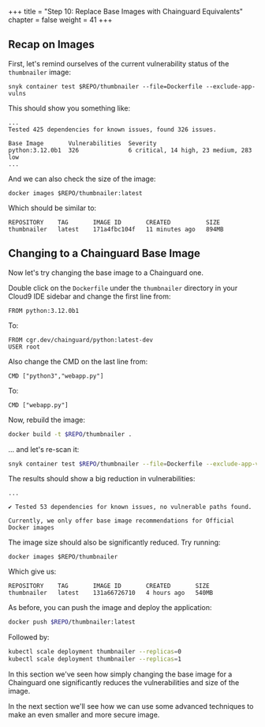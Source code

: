 +++
title = "Step 10: Replace Base Images with Chainguard Equivalents"
chapter = false
weight = 41
+++

## Recap on Images

First, let's remind ourselves of the current vulnerability status of the `thumbnailer` image:

```
snyk container test $REPO/thumbnailer --file=Dockerfile --exclude-app-vulns
```

This should show you something like:

```
...
Tested 425 dependencies for known issues, found 326 issues.

Base Image       Vulnerabilities  Severity
python:3.12.0b1  326              6 critical, 14 high, 23 medium, 283 low
...
```

And we can also check the size of the image:

```
docker images $REPO/thumbnailer:latest
```

Which should be similar to:

```
REPOSITORY    TAG       IMAGE ID       CREATED          SIZE
thumbnailer   latest    171a4fbc104f   11 minutes ago   894MB
```

## Changing to a Chainguard Base Image

Now let's try changing the base image to a Chainguard one.

Double click on the `Dockerfile` under the `thumbnailer` directory in your Cloud9 IDE sidebar and change the first line from:
```docker
FROM python:3.12.0b1
```
To:
```docker
FROM cgr.dev/chainguard/python:latest-dev
USER root
```

Also change the CMD on the last line from:

```docker
CMD ["python3","webapp.py"]
```
To:
```docker
CMD ["webapp.py"]
```

Now, rebuild the image:
```bash
docker build -t $REPO/thumbnailer .
```
 ... and let's re-scan it:
```bash
snyk container test $REPO/thumbnailer --file=Dockerfile --exclude-app-vulns
```

The results should show a big reduction in vulnerabilities:
```text
...

✔ Tested 53 dependencies for known issues, no vulnerable paths found.

Currently, we only offer base image recommendations for Official Docker images
```

The image size should also be significantly reduced. Try running:

```
docker images $REPO/thumbnailer
```

Which give us:

```
REPOSITORY    TAG       IMAGE ID       CREATED       SIZE
thumbnailer   latest    131a66726710   4 hours ago   540MB
```

As before, you can push the image and deploy the application:


```sh
docker push $REPO/thumbnailer:latest
```

Followed by:

```sh
kubectl scale deployment thumbnailer --replicas=0
kubectl scale deployment thumbnailer --replicas=1
```

In this section we've seen how simply changing the base image for a Chainguard one significantly
reduces the vulnerabilities and size of the image.

In the next section we'll see how we can use some advanced techniques to make an even smaller and
more secure image.
